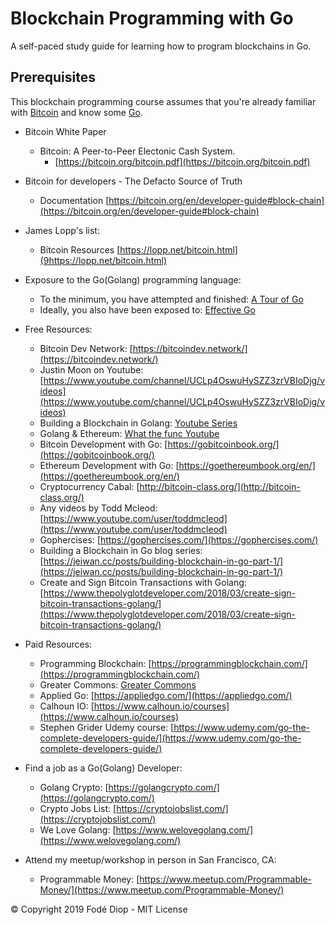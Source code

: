 # Blockchain Programming with Go
 A self-paced study guide for learning how to program blockchains in Go.

## Prerequisites
This blockchain programming course assumes that you're already familiar with [Bitcoin](https://bitcoin.org) and know some [Go](https://golang.org/).

+ Bitcoin White Paper
    * Bitcoin: A Peer-to-Peer Electonic Cash System. 
        * [https://bitcoin.org/bitcoin.pdf](https://bitcoin.org/bitcoin.pdf)

+ Bitcoin for developers - The Defacto Source of Truth
    * Documentation [https://bitcoin.org/en/developer-guide#block-chain](https://bitcoin.org/en/developer-guide#block-chain)

+ James Lopp's list:
    * Bitcoin Resources [https://lopp.net/bitcoin.html](9https://lopp.net/bitcoin.html)

+ Exposure to the Go(Golang) programming language: 
    * To the minimum, you have attempted and finished: [A Tour of Go](https://tour.golang.org/welcome/1)
    * Ideally, you also have been exposed to: [Effective Go](https://golang.org/doc/effective_go.html)

+ Free Resources:
    * Bitcoin Dev Network: [https://bitcoindev.network/](https://bitcoindev.network/)
    * Justin Moon on Youtube: [https://www.youtube.com/channel/UCLp4OswuHySZZ3zrVBIoDjg/videos](https://www.youtube.com/channel/UCLp4OswuHySZZ3zrVBIoDjg/videos)
    * Building a Blockchain in Golang: [Youtube Series](https://youtu.be/mYlHT9bB6OE)
    * Golang & Ethereum: [What the func Youtube](https://youtu.be/-7uChuO_VzM)
    * Bitcoin Development with Go: [https://gobitcoinbook.org/](https://gobitcoinbook.org/)
    * Ethereum Development with Go: [https://goethereumbook.org/en/](https://goethereumbook.org/en/)
    * Cryptocurrency Cabal: [http://bitcoin-class.org/](http://bitcoin-class.org/)
    * Any videos by Todd Mcleod: [https://www.youtube.com/user/toddmcleod](https://www.youtube.com/user/toddmcleod)
    * Gophercises: [https://gophercises.com/](https://gophercises.com/)
    * Building a Blockchain in Go blog series: [https://jeiwan.cc/posts/building-blockchain-in-go-part-1/](https://jeiwan.cc/posts/building-blockchain-in-go-part-1/)
    * Create and Sign Bitcoin Transactions with Golang: [https://www.thepolyglotdeveloper.com/2018/03/create-sign-bitcoin-transactions-golang/](https://www.thepolyglotdeveloper.com/2018/03/create-sign-bitcoin-transactions-golang/)
    
+ Paid Resources:
    * Programming Blockchain: [https://programmingblockchain.com/](https://programmingblockchain.com/)
    * Greater Commons: [Greater Commons](https://greatercommons.com/learn/golang)
    * Applied Go: [https://appliedgo.com/](https://appliedgo.com/)
    * Calhoun IO: [https://www.calhoun.io/courses](https://www.calhoun.io/courses)
    * Stephen Grider Udemy course: [https://www.udemy.com/go-the-complete-developers-guide/](https://www.udemy.com/go-the-complete-developers-guide/)

+ Find a job as a Go(Golang) Developer:
    * Golang Crypto: [https://golangcrypto.com/](https://golangcrypto.com/)
    * Crypto Jobs List: [https://cryptojobslist.com/](https://cryptojobslist.com/)
    * We Love Golang: [https://www.welovegolang.com/](https://www.welovegolang.com/)

+ Attend my meetup/workshop in person in San Francisco, CA:
    * Programmable Money: [https://www.meetup.com/Programmable-Money/](https://www.meetup.com/Programmable-Money/)



    


© Copyright 2019 Fodé Diop - MIT License
